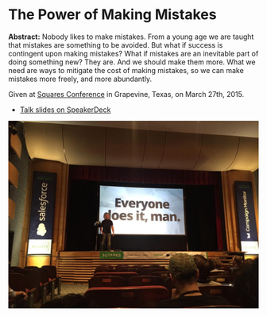 # The Power of Making Mistakes

**Abstract:** Nobody likes to make mistakes. From a young age we are taught that mistakes are something to be avoided. But what if success is contingent upon making mistakes? What if mistakes are an inevitable part of doing something new? They are. And we should make them more. What we need are ways to mitigate the cost of making mistakes, so we can make mistakes more freely, and more abundantly.

Given at [Squares Conference](http://squaresconference.com) in Grapevine, Texas, on March 27th, 2015.

- [Talk slides on SpeakerDeck](https://speakerdeck.com/jglovier/the-power-of-making-mistakes)

![img](assets/pics/twitter-mds-talk-pic-1.jpg)